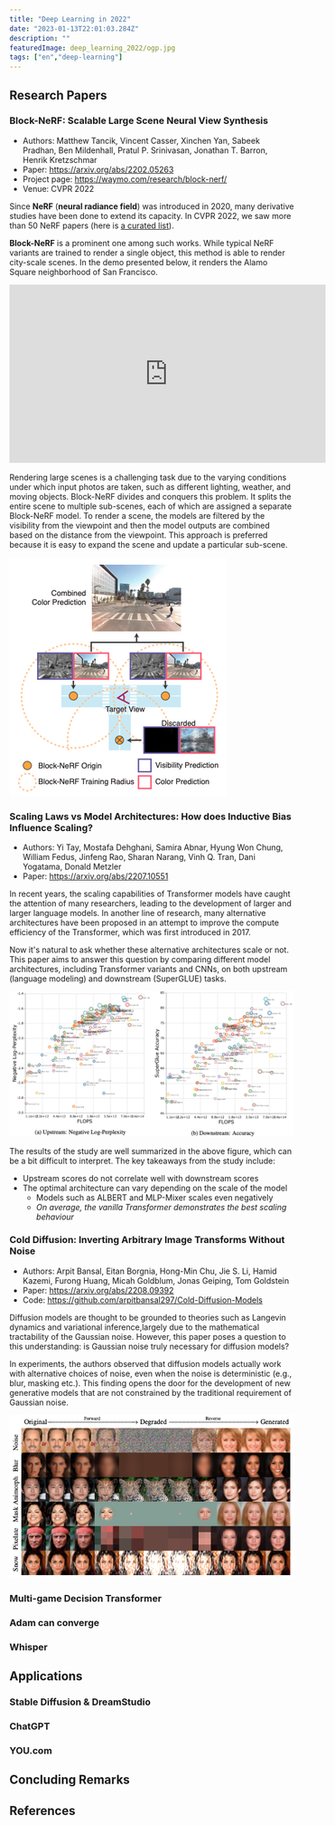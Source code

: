 ```yaml
---
title: "Deep Learning in 2022"
date: "2023-01-13T22:01:03.284Z"
description: ""
featuredImage: deep_learning_2022/ogp.jpg
tags: ["en","deep-learning"]
---
```



## Research Papers

### Block-NeRF: Scalable Large Scene Neural View Synthesis
- Authors: Matthew Tancik, Vincent Casser, Xinchen Yan, Sabeek Pradhan, Ben Mildenhall, Pratul P. Srinivasan, Jonathan T. Barron, Henrik Kretzschmar
- Paper: https://arxiv.org/abs/2202.05263
- Project page: https://waymo.com/research/block-nerf/
- Venue: CVPR 2022

Since **NeRF** (**neural radiance field**) was introduced in 2020, many derivative studies have been done to extend its capacity. In CVPR 2022, we saw more than 50 NeRF papers (here is [a curated list](https://dellaert.github.io/NeRF22/)).

**Block-NeRF** is a prominent one among such works. While typical NeRF variants are trained to render a single object, this method is able to render city-scale scenes. In the demo presented below, it renders the Alamo Square neighborhood of San Francisco.

<iframe width="560" height="315" src="https://www.youtube.com/embed/6lGMCAzBzOQ" title="YouTube video player" frameborder="0" allow="accelerometer; autoplay; clipboard-write; encrypted-media; gyroscope; picture-in-picture; web-share" allowfullscreen></iframe>

Rendering large scenes is a challenging task due to the varying conditions under which input photos are taken, such as different lighting, weather, and moving objects. Block-NeRF divides and conquers this problem. It splits the entire scene to multiple sub-scenes, each of which are assigned a separate Block-NeRF model. To render a scene, the models are filtered by the visibility from the viewpoint and then the model outputs are combined based on the distance from the viewpoint. This approach is preferred because it is easy to expand the scene and update a particular sub-scene.

![](2023-01-12-09-55-25.png)

### Scaling Laws vs Model Architectures: How does Inductive Bias Influence Scaling?
- Authors: Yi Tay, Mostafa Dehghani, Samira Abnar, Hyung Won Chung, William Fedus, Jinfeng Rao, Sharan Narang, Vinh Q. Tran, Dani Yogatama, Donald Metzler
- Paper: https://arxiv.org/abs/2207.10551

In recent years, the scaling capabilities of Transformer models have caught the attention of many researchers, leading to the development of larger and larger language models. In another line of research, many alternative architectures have been proposed in an attempt to improve the compute efficiency of the Transformer, which was first introduced in 2017.

Now it's natural to ask whether these alternative architectures scale or not. This paper aims to answer this question by comparing different model architectures, including Transformer variants and CNNs, on both upstream (language modeling) and downstream (SuperGLUE) tasks.

![](2023-01-12-23-31-24.png)

The results of the study are well summarized in the above figure, which can be a bit difficult to interpret. The key takeaways from the study include:
- Upstream scores do not correlate well with downstream scores
- The optimal architecture can vary depending on the scale of the model
  - Models such as ALBERT and MLP-Mixer scales even negatively
  - *On average, the vanilla Transformer demonstrates the best scaling behaviour*

### Cold Diffusion: Inverting Arbitrary Image Transforms Without Noise
- Authors: Arpit Bansal, Eitan Borgnia, Hong-Min Chu, Jie S. Li, Hamid Kazemi, Furong Huang, Micah Goldblum, Jonas Geiping, Tom Goldstein
- Paper: https://arxiv.org/abs/2208.09392
- Code: https://github.com/arpitbansal297/Cold-Diffusion-Models

Diffusion models are thought to be grounded to theories such as Langevin dynamics and variational inference,largely due to the mathematical tractability of the Gaussian noise. However, this paper poses a question to this understanding: is Gaussian noise truly necessary for diffusion models?

In experiments, the authors observed that diffusion models actually work with alternative choices of noise, even when the noise is deterministic (e.g., blur, masking etc.). This finding opens the door for the development of new generative models that are not constrained by the traditional requirement of Gaussian noise.

![](2023-01-13-00-12-43.png)

### Multi-game Decision Transformer
### Adam can converge
### Whisper

## Applications
### Stable Diffusion & DreamStudio
### ChatGPT
### YOU.com


## Concluding Remarks

## References 
